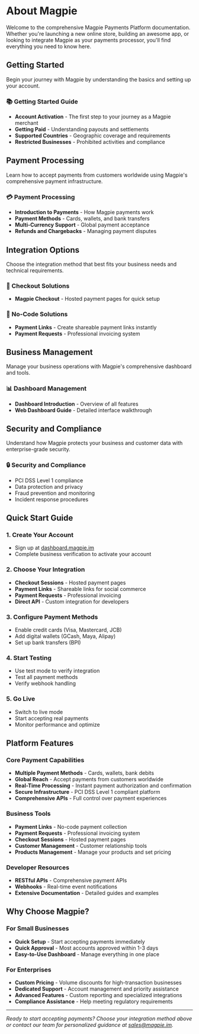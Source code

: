# About Magpie

Welcome to the comprehensive Magpie Payments Platform documentation. Whether you're launching a new online store, building an awesome app, or looking to integrate Magpie as your payments processor, you'll find everything you need to know here.

## Getting Started

Begin your journey with Magpie by understanding the basics and setting up your account.

### 📚 Getting Started Guide

- **Account Activation** - The first step to your journey as a Magpie merchant
- **Getting Paid** - Understanding payouts and settlements
- **Supported Countries** - Geographic coverage and requirements
- **Restricted Businesses** - Prohibited activities and compliance

## Payment Processing

Learn how to accept payments from customers worldwide using Magpie's comprehensive payment infrastructure.

### 💳 Payment Processing

- **Introduction to Payments** - How Magpie payments work
- **Payment Methods** - Cards, wallets, and bank transfers
- **Multi-Currency Support** - Global payment acceptance
- **Refunds and Chargebacks** - Managing payment disputes

## Integration Options

Choose the integration method that best fits your business needs and technical requirements.

### 🛒 Checkout Solutions

- **Magpie Checkout** - Hosted payment pages for quick setup

### 🔗 No-Code Solutions

- **Payment Links** - Create shareable payment links instantly
- **Payment Requests** - Professional invoicing system

## Business Management

Manage your business operations with Magpie's comprehensive dashboard and tools.

### 📊 Dashboard Management

- **Dashboard Introduction** - Overview of all features
- **Web Dashboard Guide** - Detailed interface walkthrough

## Security and Compliance

Understand how Magpie protects your business and customer data with enterprise-grade security.

### 🔒 Security and Compliance

- PCI DSS Level 1 compliance
- Data protection and privacy
- Fraud prevention and monitoring
- Incident response procedures

## Quick Start Guide

### 1. Create Your Account

- Sign up at [dashboard.magpie.im](https://dashboard.magpie.im/register)
- Complete business verification to activate your account

### 2. Choose Your Integration

- **Checkout Sessions** - Hosted payment pages
- **Payment Links** - Shareable links for social commerce
- **Payment Requests** - Professional invoicing
- **Direct API** - Custom integration for developers

### 3. Configure Payment Methods

- Enable credit cards (Visa, Mastercard, JCB)
- Add digital wallets (GCash, Maya, Alipay)
- Set up bank transfers (BPI)

### 4. Start Testing

- Use test mode to verify integration
- Test all payment methods
- Verify webhook handling

### 5. Go Live

- Switch to live mode
- Start accepting real payments
- Monitor performance and optimize

## Platform Features

### Core Payment Capabilities

- **Multiple Payment Methods** - Cards, wallets, bank debits
- **Global Reach** - Accept payments from customers worldwide
- **Real-Time Processing** - Instant payment authorization and confirmation
- **Secure Infrastructure** - PCI DSS Level 1 compliant platform
- **Comprehensive APIs** - Full control over payment experiences

### Business Tools

- **Payment Links** - No-code payment collection
- **Payment Requests** - Professional invoicing system
- **Checkout Sessions** - Hosted payment pages
- **Customer Management** - Customer relationship tools
- **Products Management** - Manage your products and set pricing

### Developer Resources

- **RESTful APIs** - Comprehensive payment APIs
- **Webhooks** - Real-time event notifications
- **Extensive Documentation** - Detailed guides and examples

## Why Choose Magpie?

### For Small Businesses

- **Quick Setup** - Start accepting payments immediately
- **Quick Approval** - Most accounts approved within 1-3 days
- **Easy-to-Use Dashboard** - Manage everything in one place

### For Enterprises

- **Custom Pricing** - Volume discounts for high-transaction businesses
- **Dedicated Support** - Account management and priority assistance
- **Advanced Features** - Custom reporting and specialized integrations
- **Compliance Assistance** - Help meeting regulatory requirements

---

_Ready to start accepting payments? Choose your integration method above or contact our team for personalized guidance at sales@magpie.im._
